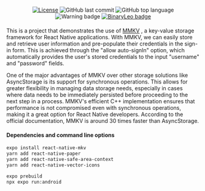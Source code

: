 
<div align="center" style="margin: 20px; text-align: center">

[![License](https://img.shields.io/badge/license-MIT-blue?style=flat-square)](https://github.com/BinaryLeo/react_native_mmkv_app/blob/main/LICENSE)
![GitHub last commit](https://img.shields.io/github/last-commit/BinaryLeo/react_native_mmkv_app?style=flat-square)
![GitHub top language](https://img.shields.io/github/languages/top/BinaryLeo/react_native_mmkv_app?style=flat-square)
![Warning badge](https://img.shields.io/badge/we%27re%20working%20here-wait-red?style=flat-square&logo=warning)
[![BinaryLeo badge](https://img.shields.io/badge/A%20project%20by%20BinaryLeo-2A2D34?style=flat-square&logo=Font-Awesome)](https://github.com/BinaryLeo)




</div>

This is a project that demonstrates the use of [MMKV](https://github.com/mrousavy/react-native-mmkv) , a key-value storage framework for React Native applications. With MMKV, we can easily store and retrieve user information and pre-populate their credentials in the sign-in form. This is achieved through the "allow auto-signIn" option, which automatically provides the user's stored credentials to the input  "username" and "password" fields.

One of the major advantages of MMKV over other storage solutions like AsyncStorage is its support for synchronous operations. This allows for greater flexibility in managing data storage needs, especially in cases where data needs to be immediately persisted before proceeding to the next step in a process. MMKV's efficient C++ implementation ensures that performance is not compromised even with synchronous operations, making it a great option for React Native developers. According to the official documentation, MMKV is around 30 times faster than AsyncStorage.
#### Dependencies and command line options

```bash
expo install react-native-mkv
yarn add react-native-paper
yarn add react-native-safe-area-context
yarn add react-native-vector-icons
```

```bash
expo prebuild
npx expo run:android
```
